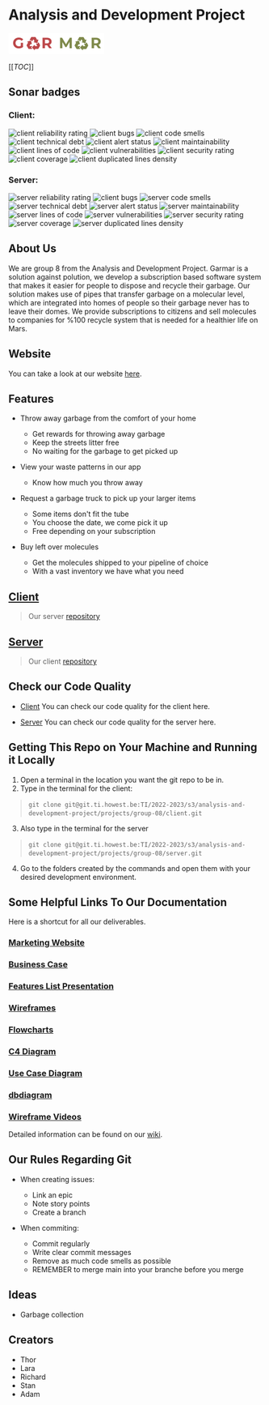 # Analysis and Development Project 
![logo](./logo.png)

[[_TOC_]]

## Sonar badges
### Client: 
![client reliability rating](https://sonar.ti.howest.be/badges/project_badges/measure?project=2022.project-ii:mars-client-08&metric=reliability_rating)
![client bugs](https://sonar.ti.howest.be/badges/project_badges/measure?project=2022.project-ii:mars-client-08&metric=bugs)
![client code smells](https://sonar.ti.howest.be/badges/project_badges/measure?project=2022.project-ii:mars-client-08&metric=code_smells)
![client technical debt](https://sonar.ti.howest.be/badges/project_badges/measure?project=2022.project-ii:mars-client-08&metric=sqale_index)
![client alert status](https://sonar.ti.howest.be/badges/project_badges/measure?project=2022.project-ii:mars-client-08&metric=alert_status)
![client maintainability](https://sonar.ti.howest.be/badges/project_badges/measure?project=2022.project-ii:mars-client-08&metric=sqale_rating)
![client lines of code](https://sonar.ti.howest.be/badges/project_badges/measure?project=2022.project-ii:mars-client-08&metric=ncloc)
![client vulnerabilities](https://sonar.ti.howest.be/badges/project_badges/measure?project=2022.project-ii:mars-client-08&metric=vulnerabilities)
![client security rating](https://sonar.ti.howest.be/badges/project_badges/measure?project=2022.project-ii:mars-client-08&metric=security_rating)
![client coverage](https://sonar.ti.howest.be/badges/project_badges/measure?project=2022.project-ii:mars-client-08&metric=coverage)
![client duplicated lines density](https://sonar.ti.howest.be/badges/project_badges/measure?project=2022.project-ii:mars-client-08&metric=duplicated_lines_density)

### Server: 
![server reliability rating](https://sonar.ti.howest.be/badges/project_badges/measure?project=2022.project-ii:mars-server-08&metric=reliability_rating)
![client bugs](https://sonar.ti.howest.be/badges/project_badges/measure?project=2022.project-ii:mars-server-08&metric=bugs)
![server code smells](https://sonar.ti.howest.be/badges/project_badges/measure?project=2022.project-ii:mars-server-08&metric=code_smells)
![server technical debt](https://sonar.ti.howest.be/badges/project_badges/measure?project=2022.project-ii:mars-server-08&metric=sqale_index)
![server alert status](https://sonar.ti.howest.be/badges/project_badges/measure?project=2022.project-ii:mars-server-08&metric=alert_status)
![server maintainability](https://sonar.ti.howest.be/badges/project_badges/measure?project=2022.project-ii:mars-server-08&metric=sqale_rating)
![server lines of code](https://sonar.ti.howest.be/badges/project_badges/measure?project=2022.project-ii:mars-server-08&metric=ncloc)
![server vulnerabilities](https://sonar.ti.howest.be/badges/project_badges/measure?project=2022.project-ii:mars-server-08&metric=vulnerabilities)
![server security rating](https://sonar.ti.howest.be/badges/project_badges/measure?project=2022.project-ii:mars-server-08&metric=security_rating)
![server coverage](https://sonar.ti.howest.be/badges/project_badges/measure?project=2022.project-ii:mars-server-08&metric=coverage)
![server duplicated lines density](https://sonar.ti.howest.be/badges/project_badges/measure?project=2022.project-ii:mars-server-08&metric=duplicated_lines_density)

## About Us

We are group 8 from the Analysis and Development Project. Garmar is a solution against polution, we develop a subscription based software system that makes it easier for people to dispose and recycle their garbage. Our solution makes use of pipes that transfer garbage on a molecular level, which are integrated into homes of people so their garbage never has to leave their domes. We provide subscriptions to citizens and sell molecules to companies for %100 recycle system that is needed for a healthier life on Mars.


## Website

You can take a look at our website [here](https://project-ii.ti.howest.be/mars-08/).

## Features

- Throw away garbage from the comfort of your home
    - Get rewards for throwing away garbage
    - Keep the streets litter free
    - No waiting for the garbage to get picked up

- View your waste patterns in our app
    - Know how much you throw away

- Request a garbage truck to pick up your larger items
    - Some items don't fit the tube
    - You choose the date, we come pick it up
    - Free depending on your subscription

- Buy left over molecules
    - Get the molecules shipped to your pipeline of choice
    - With a vast inventory we have what you need


## [Client](https://git.ti.howest.be/TI/2022-2023/s3/analysis-and-development-project/projects/group-08/client)

>  Our server [repository](https://git.ti.howest.be/TI/2022-2023/s3/analysis-and-development-project/projects/group-08/client)

## [Server](https://git.ti.howest.be/TI/2022-2023/s3/analysis-and-development-project/projects/group-08/server)

>  Our client [repository](https://git.ti.howest.be/TI/2022-2023/s3/analysis-and-development-project/projects/group-08/server)

## Check our Code Quality

- [Client](https://sonar.ti.howest.be/dashboard?id=2022.project-ii%3Amars-client-08) You can check our code quality for the client here.

- [Server](https://sonar.ti.howest.be/dashboard?id=2022.project-ii%3Amars-server-08) You can check our code quality for the server here.
    

## Getting This Repo on Your Machine and Running it Locally

1. Open a terminal in the location you want the git repo to be in.
2. Type in the terminal for the client:
>`git clone git@git.ti.howest.be:TI/2022-2023/s3/analysis-and-development-project/projects/group-08/client.git`
3. Also type in the terminal for the server
>`git clone git@git.ti.howest.be:TI/2022-2023/s3/analysis-and-development-project/projects/group-08/server.git`
4. Go to the folders created by the commands and open them with your desired development environment. 

## Some Helpful Links To Our Documentation
Here is a shortcut for all our deliverables. 
### [Marketing Website](https://richarddemunck8.wixsite.com/the-garbage-people)
### [Business Case](https://docs.google.com/document/d/1AL4JAuC8_mUsA5dmNsLiXPO3lje8UWLP171jL5NWIIo/edit?usp=sharing)
### [Features List Presentation](https://docs.google.com/presentation/d/14t_OCjX8x3IH6UF-cCsg4FoFGT0q0bRi2CaUroruqcU/edit?usp=sharing)
### [Wireframes](https://www.figma.com/file/7Mf6N7dbn6yqBFJBqWntAO/Garmar-Wireframes-Updated?node-id=0%3A1&t=wbuGC0q2asIaEFOC-3)
### [Flowcharts](https://lucid.app/lucidchart/6e25c0d0-def4-4d1d-a663-80c169039485/edit?invitationId=inv_9ff0f197-cd9a-4708-8e67-f65f8c35a5e5&page=0_0#)
### [C4 Diagram](https://lucid.app/lucidchart/1bc4bad8-1a68-4bb1-b525-ab6e5f0b053b/edit?invitationId=inv_d31b7c81-e03d-4aaa-8c1b-6e476ec47ea8&page=0_0#)
### [Use Case Diagram](https://lucid.app/lucidchart/90d3b2ae-1b16-4fb7-acd8-f65505726ae5/edit?viewport_loc=-305%2C-32%2C2248%2C1224%2C0_0&invitationId=inv_ee4c8052-7be3-4498-a43a-4e3c83b8e4e4)
### [dbdiagram](https://dbdiagram.io/d/63a5d56d7d39e42284e745d6)
### [Wireframe Videos](./wireframe_videos.zip)

Detailed information can be found on our [wiki](https://git.ti.howest.be/TI/2022-2023/s3/analysis-and-development-project/projects/group-08/documentation/-/wikis/Garmar-Documentation).



## Our Rules Regarding Git
- When creating issues:
    - Link an epic
    - Note story points
    - Create a branch

- When commiting:
    - Commit regularly
    - Write clear commit messages
    - Remove as much code smells as possible
    - REMEMBER to merge main into your branche before you merge

## Ideas 

- Garbage collection

## Creators
- Thor
- Lara
- Richard
- Stan
- Adam
